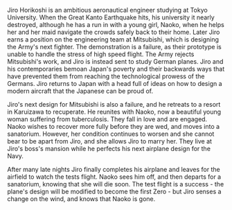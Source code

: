 Jiro Horikoshi is an ambitious aeronautical engineer studying at Tokyo University. When the Great Kanto Earthquake hits, his university it nearly destroyed, although he has a run in with a young girl, Naoko, when he helps her and her maid navigate the crowds safely back to their home. Later Jiro earns a position on the engineering team at Mitsubishi, which is designing the Army's next fighter. The demonstration is a failure, as their prototype is unable to handle the stress of high speed flight. The Army rejects Mitsubishi's work, and Jiro is instead sent to study German planes. Jiro and his contemporaries bemoan Japan's poverty and their backwards ways that have prevented them from reaching the technological prowess of the Germans. Jiro returns to Japan with a head full of ideas on how to design a modern aircraft that the Japanese can be proud of.

Jiro's next design for Mitsubishi is also a failure, and he retreats to a resort in Karuizawa to recuperate. He reunites with Naoko, now a beautiful young woman suffering from tuberculosis. They fall in love and are engaged. Naoko wishes to recover more fully before they are wed, and moves into a sanatorium. However, her condition continues to worsen and she cannot bear to be apart from Jiro, and she allows Jiro to marry her. They live at Jiro's boss's mansion while he perfects his next airplane design for the Navy.

After many late nights Jiro finally completes his airplane and leaves for the airfield to watch the tests flight. Naoko sees him off, and then departs for a sanatorium, knowing that she will die soon. The test flight is a success - the plane's design will be modified to become the first Zero - but Jiro senses a change on the wind, and knows that Naoko is gone.